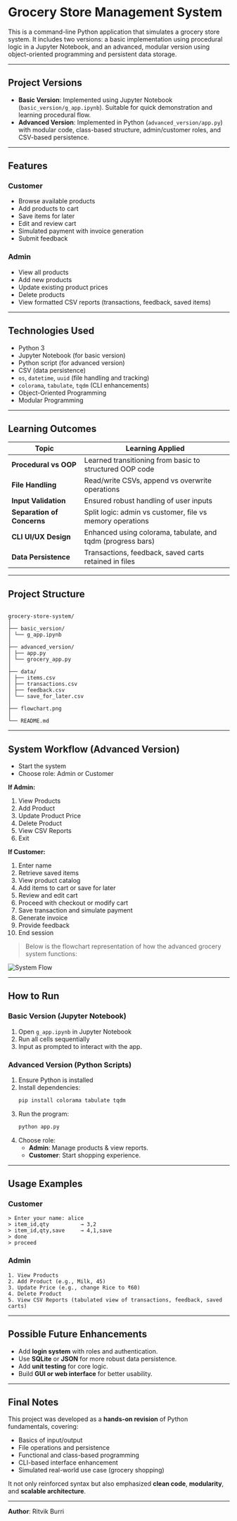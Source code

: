 # Grocery Store Management System

This is a command-line Python application that simulates a grocery store system. It includes two versions: a basic implementation using procedural logic in a Jupyter Notebook, and an advanced, modular version using object-oriented programming and persistent data storage.

---

## Project Versions

- **Basic Version**: Implemented using Jupyter Notebook (`basic_version/g_app.ipynb`). Suitable for quick demonstration and learning procedural flow.
- **Advanced Version**: Implemented in Python (`advanced_version/app.py`) with modular code, class-based structure, admin/customer roles, and CSV-based persistence.

---

## Features

### Customer

- Browse available products
- Add products to cart
- Save items for later
- Edit and review cart
- Simulated payment with invoice generation
- Submit feedback

### Admin

- View all products
- Add new products
- Update existing product prices
- Delete products
- View formatted CSV reports (transactions, feedback, saved items)

---

## Technologies Used

- Python 3
- Jupyter Notebook (for basic version)
- Python script (for advanced version)
- CSV (data persistence)
- `os`, `datetime`, `uuid` (file handling and tracking)
- `colorama`, `tabulate`, `tqdm` (CLI enhancements)
- Object-Oriented Programming
- Modular Programming

---

## Learning Outcomes

| Topic                          | Learning Applied                                            |
|-------------------------------|-------------------------------------------------------------|
| **Procedural vs OOP**          | Learned transitioning from basic to structured OOP code     |
| **File Handling**              | Read/write CSVs, append vs overwrite operations             |
| **Input Validation**           | Ensured robust handling of user inputs                      |
| **Separation of Concerns**     | Split logic: admin vs customer, file vs memory operations   |
| **CLI UI/UX Design**           | Enhanced using colorama, tabulate, and tqdm (progress bars) |
| **Data Persistence**           | Transactions, feedback, saved carts retained in files       |

---

## Project Structure

```

grocery-store-system/
│
├── basic_version/
│ └── g_app.ipynb
│
├── advanced_version/
│ ├── app.py
│ └── grocery_app.py
│
├── data/
│ ├── items.csv
│ ├── transactions.csv
│ ├── feedback.csv
│ └── save_for_later.csv
│
├── flowchart.png
│
└── README.md

```

---

## System Workflow (Advanced Version)

- Start the system
- Choose role: Admin or Customer

**If Admin:**

1. View Products  
2. Add Product  
3. Update Product Price  
4. Delete Product  
5. View CSV Reports  
6. Exit

**If Customer:**

1. Enter name  
2. Retrieve saved items  
3. View product catalog  
4. Add items to cart or save for later  
5. Review and edit cart  
6. Proceed with checkout or modify cart  
7. Save transaction and simulate payment  
8. Generate invoice  
9. Provide feedback  
10. End session

> Below is the flowchart representation of how the advanced grocery system functions:

![System Flow](flowchart.png)

---

## How to Run

### Basic Version (Jupyter Notebook)

1. Open `g_app.ipynb` in Jupyter Notebook
2. Run all cells sequentially
3. Input as prompted to interact with the app.

### Advanced Version (Python Scripts)

1. Ensure Python is installed
2. Install dependencies:
   ```bash
   pip install colorama tabulate tqdm
   ```
3. Run the program:
   ```bash
   python app.py
   ```
4. Choose role:
   - **Admin**: Manage products & view reports.
   - **Customer**: Start shopping experience.

---

## Usage Examples

### Customer
```text
> Enter your name: alice
> item_id,qty          → 3,2
> item_id,qty,save     → 4,1,save
> done
> proceed
```

### Admin
```text
1. View Products
2. Add Product (e.g., Milk, 45)
3. Update Price (e.g., change Rice to ₹60)
4. Delete Product
5. View CSV Reports (tabulated view of transactions, feedback, saved carts)
```

---

## Possible Future Enhancements

- Add **login system** with roles and authentication.
- Use **SQLite** or **JSON** for more robust data persistence.
- Add **unit testing** for core logic.
- Build **GUI or web interface** for better usability.

---

## Final Notes

This project was developed as a **hands-on revision** of Python fundamentals, covering:

- Basics of input/output
- File operations and persistence
- Functional and class-based programming
- CLI-based interface enhancement
- Simulated real-world use case (grocery shopping)

It not only reinforced syntax but also emphasized **clean code**, **modularity**, and **scalable architecture**.

---

**Author**: Ritvik Burri  
